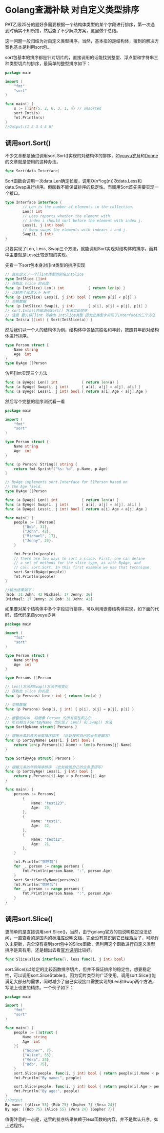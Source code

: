 # Golang查漏补缺 对自定义类型排序


PAT乙级25分的题好多需要根据一个结构体类型的某个字段进行排序，第一次遇到时确实不知所措，然后查了不少解决方案，这里做个总结。

这一问题一般归结为对自定义类型排序，当然，基本指的是结构体，搜到的解决方案也基本是利用sort包。

sort包基本的排序都是针对切片的，直接调用的话能找到整型、浮点型和字符串三种类型切片的排序，最简单的整型排序如下：

```go
package main

import (
	"fmt"
	"sort"
)

func main() {
	s := []int{5, 2, 6, 3, 1, 4} // unsorted
	sort.Ints(s)
	fmt.Println(s)
}
//Output:[1 2 3 4 5 6]
```

## 调用sort.Sort()

不少文章都是通过调用sort.Sort()实现的对结构体的排序，如[youyu岁月](https://segmentfault.com/a/1190000008062661)和[Donne](https://segmentfault.com/a/1190000016198631)的文章就是使用的这种办法。

```go
func Sort(data Interface)
```

Sort函数会调用一次data.Len确定长度，调用O(n*log(n))次data.Less和data.Swap进行排序。但函数不能保证排序的稳定性。而调用Sort首先需要实现一个接口。

```go
type Interface interface {
        // Len is the number of elements in the collection.
        Len() int
        // Less reports whether the element with
        // index i should sort before the element with index j.
        Less(i, j int) bool
        // Swap swaps the elements with indexes i and j.
        Swap(i, j int)
}
```

只要实现了Len, Less, Swap三个方法，就能调用Sort实现对结构体的排序，而其中主要就是Less比较逻辑的实现。

先看一下sort包本身对[]int类型的排序实现

```go
// 首先定义了一个[]int类型的别名IntSlice 
type IntSlice []int
// 获取此 slice 的长度
func (p IntSlice) Len() int           { return len(p) }
// 比较两个元素大小 升序
func (p IntSlice) Less(i, j int) bool { return p[i] < p[j] }
// 交换数据
func (p IntSlice) Swap(i, j int)      { p[i], p[j] = p[j], p[i] }
// sort.Ints()内部调用Sort() 方法实现排序
// 注意 要先将[]int 转换为 IntSlice类型 因为此类型才实现了Interface的三个方法 
func Ints(a []int) { Sort(IntSlice(a)) }
```

然后我们以一个人的结构体为例，结构体中包括其姓名和年龄，按照其年龄对结构体进行排序。

```go
type Person struct {
	Name string
	Age  int
}
type ByAge []Person
```

仿照[]int实现三个方法

```go
func (a ByAge) Len() int           { return len(a) }
func (a ByAge) Swap(i, j int)      { a[i], a[j] = a[j], a[i] }
func (a ByAge) Less(i, j int) bool { return a[i].Age < a[j].Age }
```

然后写个完整的程序测试看一看

```go
package main

import (
	"fmt"
	"sort"
)

type Person struct {
	Name string
	Age  int
}

func (p Person) String() string {
	return fmt.Sprintf("%s: %d", p.Name, p.Age)
}

// ByAge implements sort.Interface for []Person based on
// the Age field.
type ByAge []Person

func (a ByAge) Len() int           { return len(a) }
func (a ByAge) Swap(i, j int)      { a[i], a[j] = a[j], a[i] }
func (a ByAge) Less(i, j int) bool { return a[i].Age < a[j].Age }

func main() {
	people := []Person{
		{"Bob", 31},
		{"John", 42},
		{"Michael", 17},
		{"Jenny", 26},
	}

	fmt.Println(people)
	// There are two ways to sort a slice. First, one can define
	// a set of methods for the slice type, as with ByAge, and
	// call sort.Sort. In this first example we use that technique.
	sort.Sort(ByAge(people))
	fmt.Println(people)
}

//输出结果如下：
[Bob: 31 John: 42 Michael: 17 Jenny: 26]
[Michael: 17 Jenny: 26 Bob: 31 John: 42]
```

如果要对某个结构体中多个字段进行排序，可以利用嵌套结构体实现，如下面的代码，该代码来自[youyu岁月](https://segmentfault.com/a/1190000008062661)

```go
package main

import (
    "fmt"
    "sort"
)

type Person struct {
    Name string
    Age  int
}

type Persons []Person

// Len()方法和Swap()方法不用变化
// 获取此 slice 的长度
func (p Persons) Len() int { return len(p) }

// 交换数据
func (p Persons) Swap(i, j int) { p[i], p[j] = p[j], p[i] }

// 嵌套结构体  将继承 Person 的所有属性和方法
// 所以相当于SortByName 也实现了 Len() 和 Swap() 方法
type SortByName struct{ Persons }

// 根据元素的姓名长度降序排序 （此处按照自己的业务逻辑写）
func (p SortByName) Less(i, j int) bool {
    return len(p.Persons[i].Name) > len(p.Persons[j].Name)
}

type SortByAge struct{ Persons }

// 根据元素的年龄降序排序 （此处按照自己的业务逻辑写）
func (p SortByAge) Less(i, j int) bool {
    return p.Persons[i].Age > p.Persons[j].Age
}

func main() {
    persons := Persons{
        {
            Name: "test123",
            Age:  20,
        },
        {
            Name: "test1",
            Age:  22,
        },
        {
            Name: "test12",
            Age:  21,
        },
    }

    fmt.Println("排序前")
    for _, person := range persons {
        fmt.Println(person.Name, ":", person.Age)
    }
    sort.Sort(SortByName{persons})
    fmt.Println("排序后")
    for _, person := range persons {
        fmt.Println(person.Name, ":", person.Age)
    }
}
```

## 调用sort.Slice()

更简单的是直接调用sort.Slice()，当然，由于golang官方的包说明稳定没法访问，一直查看的是国内的[标准库说明文档](https://studygolang.com/pkgdoc)，完全没有意识到它已经落后了，可能许久未更新，完全没有提到sort包中的Slice函数，但利用这个函数进行自定义类型排序是真有用，还是翻出去看[官方说明](https://golang.org/pkg/sort/)比较好。

```go
func Slice(slice interface{}, less func(i, j int) bool)
```

sort.Slice()以给定的比较函数排序切片，但并不保证排序的稳定性，想要稳定性，可以调用sort.SliceStable()。因为切片类型的广泛使用，调用sort.Slice()能满足大部分的需求，同时减少了自己实现接口需要实现的Len和Swap两个方法，写法上也更加精炼。一个例子如下：

```go
package main

import (
	"fmt"
	"sort"
)

func main() {
	people := []struct {
		Name string
		Age  int
	}{
		{"Gopher", 7},
		{"Alice", 55},
		{"Vera", 24},
		{"Bob", 75},
	}
	sort.Slice(people, func(i, j int) bool { return people[i].Name < people[j].Name })
	fmt.Println("By name:", people)

	sort.Slice(people, func(i, j int) bool { return people[i].Age > people[j].Age })
	fmt.Println("By age:", people)
}
//Output
By name: [{Alice 55} {Bob 75} {Gopher 7} {Vera 24}]
By age: [{Bob 75} {Alice 55} {Vera 24} {Gopher 7}]
```

值得注意的一点是，这里的排序结果依赖于less函数的内容，并不是默认升序，如上述程序。




